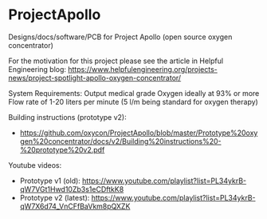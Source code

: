 # ProjectApollo
Designs/docs/software/PCB for Project Apollo (open source oxygen concentrator)

For the motivation for this project please see the article in Helpful Engineering blog: https://www.helpfulengineering.org/projects-news/project-spotlight-apollo-oxygen-concentrator/ 

System Requirements:
Output medical grade Oxygen ideally at 93% or more
Flow rate of 1-20 liters per minute
(5 l/m being standard for oxygen therapy)

Building instructions (prototype v2): 
- https://github.com/oxycon/ProjectApollo/blob/master/Prototype%20oxygen%20concentrator/docs/v2/Building%20instructions%20-%20prototype%20v2.pdf 

Youtube videos: 
- Prototype v1 (old): https://www.youtube.com/playlist?list=PL34ykrB-qW7VGt1Hwd10Zb3s1eCDftkK8 
- Prototype v2 (latest): https://www.youtube.com/playlist?list=PL34ykrB-qW7X6d74_VnCFfBaVkm8pQXZK 
